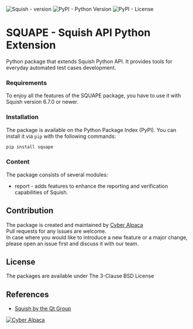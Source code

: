 ![Squish - version](https://img.shields.io/badge/Squish-v6.7.0+-brightgreen)
![PyPI - Python Version](https://img.shields.io/pypi/pyversions/squape)
![PyPI - License](https://img.shields.io/pypi/l/SQUAPE)
# SQUAPE - Squish API Python Extension
Python package that extends Squish Python API. It provides tools for everyday automated test cases development.

### Requirements
To enjoy all the features of the SQUAPE package, you have to use it with Squish version 6.7.0 or newer. 

### Installation
The package is available on the Python Package Index (PyPI).
You can install it via `pip` with the following commands:
```sh
pip install squape
```

### Content
The package consists of several modules:
- report - adds features to enhance the reporting and verification capabilities of Squish.

## Contribution
The package is created and maintained by [Cyber Alpaca](https://cyberalpaca.com/)  
Pull requests for any issues are welcome.  
In case where you would like to introduce a new feature or a major change, please open an issue first and discuss it with our team.

## License
The packages are available under The 3-Clause BSD License

## References
- [Squish by the Qt Group](https://www.qt.io/product/quality-assurance/squish)  

[![Cyber Alpaca](https://cyberalpaca.com/static/media/cyberalpaca-logo.60f51a65.svg)](https://cyberalpaca.com)
